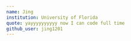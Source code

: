 ```yaml
---
name: Jing
institution: University of Florida
quote: yayyyyyyyyyy now I can code full time
github_user: jing1201
---
```

